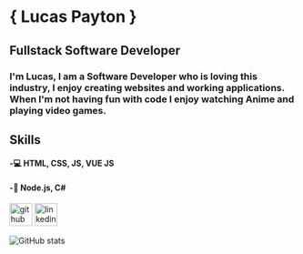 # { Lucas Payton }
## Fullstack Software Developer

### I'm Lucas, I am a Software Developer who is loving this industry, I enjoy creating websites and working applications. When I'm not having fun with code I enjoy watching Anime and playing video games.

## Skills

#### -💻 HTML, CSS, JS, VUE JS
#### -💾 Node.js, C#

[<img src='https://www.pngfind.com/pngs/m/176-1766942_our-github-repos-are-here-github-icon-hd.png' alt='github' height='40'>](https://github.com/Jarrod-Payton)  [<img src='https://cdn.jsdelivr.net/npm/simple-icons@3.0.1/icons/linkedin.svg' alt='linkedin' height='40'>](https://www.linkedin.com/in/https://www.linkedin.com/in/lucaspayton//)  

![GitHub stats](https://github-readme-stats.vercel.app/api?username=Jarrod-Payton&show_icons=true)

